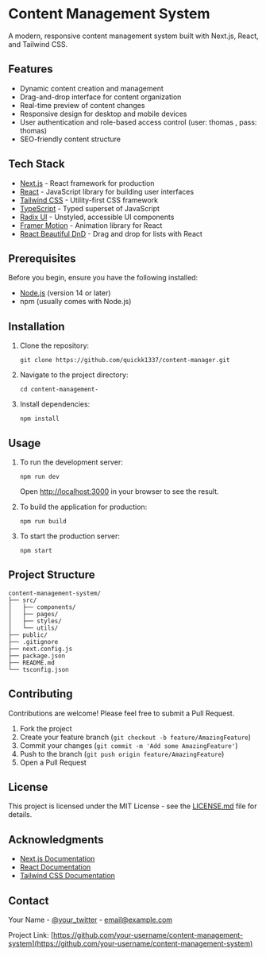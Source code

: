 # Content Management System

A modern, responsive content management system built with Next.js, React, and Tailwind CSS.

## Features

- Dynamic content creation and management
- Drag-and-drop interface for content organization
- Real-time preview of content changes
- Responsive design for desktop and mobile devices
- User authentication and role-based access control (user: thomas , pass: thomas)
- SEO-friendly content structure

## Tech Stack

- [Next.js](https://nextjs.org/) - React framework for production
- [React](https://reactjs.org/) - JavaScript library for building user interfaces
- [Tailwind CSS](https://tailwindcss.com/) - Utility-first CSS framework
- [TypeScript](https://www.typescriptlang.org/) - Typed superset of JavaScript
- [Radix UI](https://www.radix-ui.com/) - Unstyled, accessible UI components
- [Framer Motion](https://www.framer.com/motion/) - Animation library for React
- [React Beautiful DnD](https://github.com/atlassian/react-beautiful-dnd) - Drag and drop for lists with React

## Prerequisites

Before you begin, ensure you have the following installed:
- [Node.js](https://nodejs.org/) (version 14 or later)
- npm (usually comes with Node.js)

## Installation

1. Clone the repository:
   ```
   git clone https://github.com/quickk1337/content-manager.git
   ```

2. Navigate to the project directory:
   ```
   cd content-management-
   ```

3. Install dependencies:
   ```
   npm install
   ```

## Usage

1. To run the development server:
   ```
   npm run dev
   ```
   Open [http://localhost:3000](http://localhost:3000) in your browser to see the result.

2. To build the application for production:
   ```
   npm run build
   ```

3. To start the production server:
   ```
   npm start
   ```

## Project Structure

```
content-management-system/
├── src/
│   ├── components/
│   ├── pages/
│   ├── styles/
│   └── utils/
├── public/
├── .gitignore
├── next.config.js
├── package.json
├── README.md
└── tsconfig.json
```

## Contributing

Contributions are welcome! Please feel free to submit a Pull Request.

1. Fork the project
2. Create your feature branch (`git checkout -b feature/AmazingFeature`)
3. Commit your changes (`git commit -m 'Add some AmazingFeature'`)
4. Push to the branch (`git push origin feature/AmazingFeature`)
5. Open a Pull Request

## License

This project is licensed under the MIT License - see the [LICENSE.md](LICENSE.md) file for details.

## Acknowledgments

- [Next.js Documentation](https://nextjs.org/docs)
- [React Documentation](https://reactjs.org/docs/getting-started.html)
- [Tailwind CSS Documentation](https://tailwindcss.com/docs)

## Contact

Your Name - [@your_twitter](https://twitter.com/your_twitter) - email@example.com

Project Link: [https://github.com/your-username/content-management-system](https://github.com/your-username/content-management-system)
